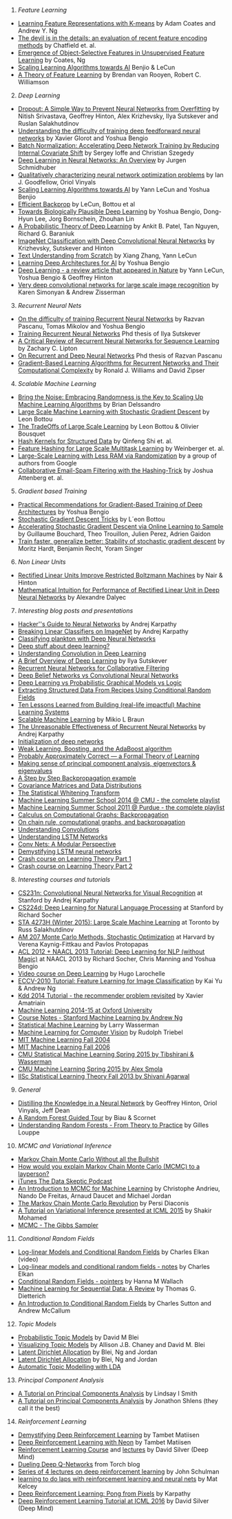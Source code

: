 1. *Feature Learning*
  * [Learning Feature Representations with K-means](http://www.cs.stanford.edu/~acoates/papers/coatesng_nntot2012.pdf) by Adam Coates and Andrew Y. Ng 
  * [The devil is in the details: an evaluation of recent feature encoding methods](http://www.robots.ox.ac.uk/~vgg/publications/2011/Chatfield11/chatfield11.pdf) by Chatfield et. al. 
  * [Emergence of Object-Selective Features in Unsupervised Feature Learning](http://www.cs.stanford.edu/~acoates/papers/coateskarpathyng_nips2012.pdf) by Coates, Ng
  * [Scaling Learning Algorithms towards AI](http://yann.lecun.com/exdb/publis/pdf/bengio-lecun-07.pdf) Benjio & LeCun
  * [A Theory of Feature Learning](http://arxiv.org/abs/1504.00083) by Brendan van Rooyen, Robert C. Williamson

2. *Deep Learning*
  * [Dropout: A Simple Way to Prevent Neural Networks from Overfitting](http://www.cs.toronto.edu/~rsalakhu/papers/srivastava14a.pdf) by Nitish Srivastava, Geoffrey Hinton, Alex Krizhevsky, Ilya Sutskever and Ruslan Salakhutdinov
  * [Understanding the difficulty of training deep feedforward neural networks](http://jmlr.org/proceedings/papers/v9/glorot10a/glorot10a.pdf) by Xavier Glorot and Yoshua Bengio
  * [Batch Normalization: Accelerating Deep Network Training by Reducing Internal Covariate Shift](http://arxiv.org/abs/1502.03167) by Sergey Ioffe and Christian Szegedy
  * [Deep Learning in Neural Networks: An Overview](http://arxiv.org/pdf/1404.7828v4.pdf) by Jurgen Schmidhuber
  * [Qualitatively characterizing neural network optimization problems](http://arxiv.org/abs/1412.6544) by Ian J. Goodfellow, Oriol Vinyals
  * [Scaling Learning Algorithms towards AI](http://yann.lecun.com/exdb/publis/pdf/bengio-lecun-07.pdf) by Yann LeCun and Yoshua Benjio
  * [Efficient Backprop](http://yann.lecun.com/exdb/publis/pdf/lecun-98b.pdf) by LeCun, Bottou et al
  * [Towards Biologically Plausible Deep Learning](http://arxiv.org/abs/1502.04156) by Yoshua Bengio, Dong-Hyun Lee, Jorg Bornschein, Zhouhan Lin
  * [A Probabilistic Theory of Deep Learning](http://arxiv.org/pdf/1504.00641v1.pdf) by Ankit B. Patel, Tan Nguyen, Richard G. Baraniuk
  * [ImageNet Classification with Deep Convolutional Neural Networks](http://www.cs.toronto.edu/~fritz/absps/imagenet.pdf) by Krizhevsky, Sutskever and Hinton
  * [Text Understanding from Scratch](http://arxiv.org/abs/1502.01710) by Xiang Zhang, Yann LeCun
  * [Learning Deep Architectures for AI](http://www.iro.umontreal.ca/~bengioy/papers/ftml_book.pdf) by Yoshua Bengio
  * [Deep Learning - a review article that appeared in Nature](http://sci-hub.org/downloads/d397/lecun2015.pdf) by Yann LeCun, Yoshua Bengio & Geoffrey Hinton
  * [Very deep convolutional networks for large scale image recognition](http://arxiv.org/pdf/1409.1556.pdf) by Karen Simonyan & Andrew Zisserman 

3. *Recurrent Neural Nets*
  * [On the difficulty of training Recurrent Neural Networks](http://arxiv.org/pdf/1211.5063v2.pdf) by Razvan Pascanu, Tomas Mikolov and Yoshua Bengio
  * [Training Recurrent Neural Networks](http://www.cs.utoronto.ca/~ilya/pubs/ilya_sutskever_phd_thesis.pdf) Phd thesis of Ilya Sutskever
  * [A Critical Review of Recurrent Neural Networks for Sequence Learning](http://arxiv.org/pdf/1506.00019v1.pdf) by Zachary C. Lipton
  * [On Recurrent and Deep Neural Networks](http://www-etud.iro.umontreal.ca/~pascanur/papers/thesis.pdf) Phd thesis of Razvan Pascanu
  * [Gradient-Based Learning Algorithms for Recurrent Networks and Their Computational Complexity](https://web.stanford.edu/class/psych209a/ReadingsByDate/02_25/Williams%20Zipser95RecNets.pdf) by Ronald J. Williams and David Zipser
  
4. *Scalable Machine Learning*
  * [Bring the Noise: Embracing Randomness is the Key to Scaling Up Machine Learning Algorithms](http://online.liebertpub.com/doi/pdf/10.1089/big.2013.0010) by Brian Delssandro
  * [Large Scale Machine Learning with Stochastic Gradient Descent](http://leon.bottou.org/publications/pdf/compstat-2010.pdf) by Leon Bottou
  * [The TradeOffs of Large Scale Learning](http://papers.nips.cc/paper/3323-the-tradeoffs-of-large-scale-learning.pdf) by Leon Bottou & Olivier Bousquet
  * [Hash Kernels for Structured Data](http://www.jmlr.org/papers/volume10/shi09a/shi09a.pdf) by Qinfeng Shi et. al.
  * [Feature Hashing for Large Scale Multitask Learning](http://arxiv.org/pdf/0902.2206.pdf) by Weinberger et. al.
  * [Large-Scale Learning with Less RAM via Randomization](http://www.eecs.tufts.edu/~dsculley/papers/round-model-icml.pdf) by a group of authors from Google
  * [Collaborative Email-Spam Filtering with the Hashing-Trick](http://ceas.cc/2009/papers/ceas2009-paper-11.pdf) by Joshua Attenberg et. al.

5. *Gradient based Training*
  * [Practical Recommendations for Gradient-Based Training of Deep Architectures](http://arxiv.org/pdf/1206.5533v2.pdf) by Yoshua Bengio
  * [Stochastic Gradient Descent Tricks](http://research.microsoft.com/pubs/192769/tricks-2012.pdf) by L´eon Bottou
  * [Accelerating Stochastic Gradient Descent via Online Learning to Sample](http://arxiv.org/pdf/1506.09016v1.pdf) by Guillaume Bouchard, Theo Trouillon, Julien Perez, Adrien Gaidon
  * [Train faster, generalize better: Stability of stochastic gradient descent](http://arxiv.org/abs/1509.01240#) by Moritz Hardt, Benjamin Recht, Yoram Singer

6. *Non Linear Units*
  * [Rectified Linear Units Improve Restricted Boltzmann Machines](http://citeseerx.ist.psu.edu/viewdoc/download?doi=10.1.1.165.6419&rep=rep1&type=pdf) by Nair & Hinton
  * [Mathematical Intuition for Performance of Rectified Linear Unit in Deep Neural Networks](https://www.academia.edu/7826776/Mathematical_Intuition_for_Performance_of_Rectified_Linear_Unit_in_Deep_Neural_Networks) by Alexandre Dalyec

7. *Interesting blog posts and presentations*
  * [Hacker''s Guide to Neural Networks](https://karpathy.github.io/neuralnets/) by Andrej Karpathy
  * [Breaking Linear Classifiers on ImageNet](http://karpathy.github.io/2015/03/30/breaking-convnets/) by Andrej Karpathy
  * [Classifying plankton with Deep Neural Networks](http://benanne.github.io/2015/03/17/plankton.html)
  * [Deep stuff about deep learning?](https://blogs.princeton.edu/imabandit/2015/03/20/deep-stuff-about-deep-learning/)
  * [Understanding Convolution in Deep Learning](https://timdettmers.wordpress.com/2015/03/26/convolution-deep-learning/)
  * [A Brief Overview of Deep Learning](http://yyue.blogspot.in/2015/01/a-brief-overview-of-deep-learning.html) by Ilya Sutskever
  * [Recurrent Neural Networks for Collaborative Filtering](http://erikbern.com/?p=589)
  * [Deep Belief Networks vs Convolutional Neural Networks](http://stackoverflow.com/questions/24545725/deep-belief-networks-vs-convolutional-neural-networks)
  * [Deep Learning vs Probabilistic Graphical Models vs Logic](http://quantombone.blogspot.in/2015/04/deep-learning-vs-probabilistic.html)
  * [Extracting Structured Data From Recipes Using Conditional Random Fields](http://open.blogs.nytimes.com/2015/04/09/extracting-structured-data-from-recipes-using-conditional-random-fields/?_r=0)
  * [Ten Lessons Learned from Building (real-life impactful) Machine Learning Systems](http://technocalifornia.blogspot.in/2014/12/ten-lessons-learned-from-building-real.html)
  * [Scalable Machine Learning](http://de.slideshare.net/mikiobraun/scalable-machine-learning-47862907) by Mikio L Braun
  * [The Unreasonable Effectiveness of Recurrent Neural Networks](http://karpathy.github.io/2015/05/21/rnn-effectiveness/) by Andrej Karpathy
  * [Initialization of deep networks](http://deepdish.io/2015/02/24/network-initialization/)
  * [Weak Learning, Boosting, and the AdaBoost algorithm](http://jeremykun.com/2015/05/18/boosting-census/)
  * [Probably Approximately Correct — a Formal Theory of Learning](http://jeremykun.com/2014/01/02/probably-approximately-correct-a-formal-theory-of-learning/)
  * [Making sense of principal component analysis, eigenvectors & eigenvalues](http://stats.stackexchange.com/questions/2691/making-sense-of-principal-component-analysis-eigenvectors-eigenvalues)
  * [A Step by Step Backpropagation example](http://mattmazur.com/2015/03/17/a-step-by-step-backpropagation-example/)
  * [Covariance Matrices and Data Distributions](https://theclevermachine.wordpress.com/2013/03/29/covariance-matrices-and-data-distributions/)
  * [The Statistical Whitening Transform](https://theclevermachine.wordpress.com/2013/03/30/the-statistical-whitening-transform/)
  * [Machine Learning Summer School 2014 @ CMU - the complete playlist](https://www.youtube.com/playlist?list=PLZSO_6-bSqHQCIYxE3ycGLXHMjK3XV7Iz)
  * [Machine Learning Summer School 2011 @ Purdue - the complete playlist](https://www.youtube.com/playlist?list=PL2A65507F7D725EFB)
  * [Calculus on Computational Graphs: Backpropagation](http://colah.github.io/posts/2015-08-Backprop/)
  * [On chain rule, computational graphs, and backpropagation](http://outlace.com/Computational-Graph/)
  * [Understanding Convolutions](http://colah.github.io/posts/2014-07-Understanding-Convolutions/)
  * [Understanding LSTM Networks](http://colah.github.io/posts/2015-08-Understanding-LSTMs/)
  * [Conv Nets: A Modular Perspective](http://colah.github.io/posts/2014-07-Conv-Nets-Modular/)
  * [Demystifying LSTM neural networks](http://blog.terminal.com/demistifying-long-short-term-memory-lstm-recurrent-neural-networks/)
  * [Crash course on Learning Theory Part 1](https://blogs.princeton.edu/imabandit/2015/10/13/crash-course-on-learning-theory-part-1/)
  * [Crash course on Learning Theory Part 2](https://blogs.princeton.edu/imabandit/2015/10/22/crash-course-on-learning-theory-part-2/)

8. *Interesting courses and tutorials* 
  * [CS231n: Convolutional Neural Networks for Visual Recognition](http://cs231n.stanford.edu/) at Stanford by Andrej Karpathy
  * [CS224d: Deep Learning for Natural Language Processing](http://cs224d.stanford.edu/) at Stanford by Richard Socher
  * [STA 4273H (Winter 2015): Large Scale Machine Learning](http://www.cs.toronto.edu/~rsalakhu/STA4273_2015/) at Toronto by Russ Salakhutdinov
  * [AM 207 Monte Carlo Methods, Stochastic Optimization](http://am207.org/) at Harvard by Verena Kaynig-Fittkau and Pavlos Protopapas 
  * [ACL 2012 + NAACL 2013 Tutorial: Deep Learning for NLP (without Magic)](http://www.socher.org/index.php/DeepLearningTutorial/DeepLearningTutorial) at NAACL 2013 by Richard Socher, Chris Manning and Yoshua Bengio
  * [Video course on Deep Learning](https://www.youtube.com/playlist?list=PL6Xpj9I5qXYEcOhn7TqghAJ6NAPrNmUBH) by Hugo Larochelle
  * [ECCV-2010 Tutorial: Feature Learning for Image Classification](http://ufldl.stanford.edu/eccv10-tutorial/) by Kai Yu & Andrew Ng
  * [Kdd 2014 Tutorial - the recommender problem revisited](http://www.slideshare.net/xamat/kdd-2014-tutorial-the-recommender-problem-revisited) by Xavier Amatriain
  * [Machine Learning 2014-15 at Oxford University](https://www.cs.ox.ac.uk/people/nando.defreitas/machinelearning/)
  * [Course Notes - Stanford Machine Learning by Andrew Ng](http://www.holehouse.org/mlclass/index.html)
  * [Statistical Machine Learning](https://www.youtube.com/playlist?list=PLjbUi5mgii6BWEUZf7He6nowWvGne_Y8r) by Larry Wasserman
  * [Machine Learning for Computer Vision](http://www.computervisiontalks.com/tag/ml-for-computer-vision-course/) by Rudolph Triebel
  * [MIT Machine Learning Fall 2004](http://www.ai.mit.edu/courses/6.867-f04/lectures.html)
  * [MIT Machine Learning Fall 2006](http://ocw.mit.edu/courses/electrical-engineering-and-computer-science/6-867-machine-learning-fall-2006/)
  * [CMU Statistical Machine Learning Spring 2015 by Tibshirani & Wasserman](http://www.stat.cmu.edu/~larry/=sml/)
  * [CMU Machine Learning Spring 2015 by Alex Smola](http://www.computervisiontalks.com/tag/machine-learning-class-10-701/)
  * [IISc Statistical Learning Theory Fall 2013 by Shivani Agarwal](http://www.shivani-agarwal.net/Teaching/E0370/Aug-2013/index.html)

9. *General*
  * [Distilling the Knowledge in a Neural Network](http://arxiv.org/abs/1503.02531) by Geoffrey Hinton, Oriol Vinyals, Jeff Dean
  * [A Random Forest Guided Tour](http://www.lsta.upmc.fr/BIAU/bs.pdf) by Biau & Scornet
  * [Understanding Random Forests - From Theory to Practice](http://arxiv.org/pdf/1407.7502v3.pdf) by Gilles Louppe

10. *MCMC and Variational Inference*
  * [Markov Chain Monte Carlo Without all the Bullshit](http://jeremykun.com/2015/04/06/markov-chain-monte-carlo-without-all-the-bullshit/)
  * [How would you explain Markov Chain Monte Carlo (MCMC) to a layperson?](http://stats.stackexchange.com/questions/165/how-would-you-explain-markov-chain-monte-carlo-mcmc-to-a-layperson)
  * [iTunes The Data Skeptic Podcast](https://itunes.apple.com/us/podcast/mini-markov-chain-monte-carlo/id890348705?i=339051856&mt=2)
  * [An Introduction to MCMC for Machine Learning](http://www.cs.ubc.ca/~arnaud/andrieu_defreitas_doucet_jordan_intromontecarlomachinelearning.pdf) by Christophe Andrieu, Nando De Freitas, Arnaud Daucet and Michael Jordan
  * [The Markov Chain Monte Carlo Revolution](http://statweb.stanford.edu/~cgates/PERSI/papers/MCMCRev.pdf) by Persi Diaconis
  * [A Tutorial on Variational Inference presented at ICML 2015](http://shakirm.com/papers/VITutorial.pdf) by Shakir Mohamed
  * [MCMC - The Gibbs Sampler](https://theclevermachine.wordpress.com/2012/11/05/mcmc-the-gibbs-sampler/)
 
11. *Conditional Random Fields*
  * [Log-linear Models and Conditional Random Fields](http://videolectures.net/cikm08_elkan_llmacrf/) by Charles Elkan (video)
  * [Log-linear models and conditional random fields - notes](http://www.cs.columbia.edu/~smaskey/CS6998-0412/supportmaterial/cikmtutorial.pdf) by Charles Elkan
  * [Conditional Random Fields - pointers](http://www.inference.phy.cam.ac.uk/hmw26/crf/) by Hanna M Wallach
  * [Machine Learning for Sequential Data: A Review](http://web.engr.oregonstate.edu/~tgd/publications/mlsd-ssspr.pdf) by Thomas G. Dietterich
  * [An Introduction to Conditional Random Fields](http://homepages.inf.ed.ac.uk/csutton/publications/crftutv2.pdf) by Charles Sutton and Andrew McCallum

12. *Topic Models*
  * [Probabilistic Topic Models](https://www.cs.princeton.edu/~blei/papers/Blei2012.pdf) by David M Blei
  * [Visualizing Topic Models](http://ajbc.io/projects/papers/ChaneyBlei2012.pdf) by Allison J.B. Chaney and David M. Blei
  * [Latent Dirichlet Allocation](http://www.cs.stanford.edu/people/ang//papers/nips01-lda.pdf) by Blei, Ng and Jordan
  * [Latent Dirichlet Allocation](http://www.jmlr.org/papers/volume3/blei03a/blei03a.pdf) by Blei, Ng and Jordan
  * [Automatic Topic Modelling with LDA](http://engineering.intenthq.com/2015/02/automatic-topic-modelling-with-lda/)

13. *Principal Component Analysis*
  * [A Tutorial on Principal Components Analysis](http://www.cs.otago.ac.nz/cosc453/student_tutorials/principal_components.pdf) by Lindsay I Smith
  * [A Tutorial on Principal Components Analysis](http://arxiv.org/pdf/1404.1100.pdf) by Jonathon Shlens (they call it the best)

14. *Reinforcement Learning*
  * [Demystifying Deep Reinforcement Learning](http://neuro.cs.ut.ee/demystifying-deep-reinforcement-learning/) by Tambet Matiisen
  * [Deep Reinforcement Learning with Neon](http://neuro.cs.ut.ee/deep-reinforcement-learning-with-neon/) by Tambet Matiisen
  * [Reinforcement Learning Course](https://www.youtube.com/playlist?list=PL5X3mDkKaJrL42i_jhE4N-p6E2Ol62Ofa) and [lectures](http://www0.cs.ucl.ac.uk/staff/D.Silver/web/Teaching.html) by David Silver (Deep Mind)
  * [Dueling Deep Q-Networks](http://torch.ch/blog/2016/04/30/dueling_dqn.html) from Torch blog
  * [Series of 4 lectures on deep reinforcement learning](https://www.youtube.com/watch?v=oPGVsoBonLM) by John Schulman
  * [learning to do laps with reinforcement learning and neural nets](http://matpalm.com/blog/drivebot/) by Mat Kelcey
  * [Deep Reinforcement Learning: Pong from Pixels](http://karpathy.github.io/2016/05/31/rl/) by Karpathy
  * [Deep Reinforcement Learning Tutorial at ICML 2016](http://icml.cc/2016/tutorials/deep_rl_tutorial.pdf) by David Silver (Deep Mind)
 
